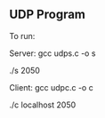 ## UDP Program

To run:

Server:
  gcc udps.c -o s
  
  ./s 2050
 
Client:
  gcc udpc.c -o c
  
  ./c localhost 2050

